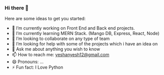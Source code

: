 ### Hi there 👋
Here are some ideas to get you started:

- 🔭 I’m currently working on Front End and Back end projects.
- 🌱 I’m currently learning MERN Stack. (Mango DB, Express, React, Node)
- 👯 I’m looking to collaborate on any type of team
- 🤔 I’m looking for help with some of the projects which i have an idea on
- 💬 Ask me about anything you wish to know
- 📫 How to reach me: yeshanyesh12@gmail.com
- 😄 Pronouns: ...
- ⚡ Fun fact: I Love Python
